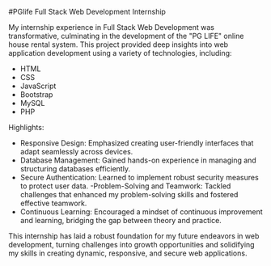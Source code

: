 #PGlife 
Full Stack Web Development Internship

My internship experience in Full Stack Web Development was transformative, culminating in the development of the "PG LIFE" online house rental system. This project provided deep insights into web application development using a variety of technologies, including:

- HTML
- CSS
- JavaScript
- Bootstrap
- MySQL
- PHP

Highlights:

- Responsive Design: Emphasized creating user-friendly interfaces that adapt seamlessly across devices.
- Database Management: Gained hands-on experience in managing and structuring databases efficiently.
- Secure Authentication: Learned to implement robust security measures to protect user data.
-Problem-Solving and Teamwork: Tackled challenges that enhanced my problem-solving skills and fostered effective teamwork.
- Continuous Learning: Encouraged a mindset of continuous improvement and learning, bridging the gap between theory and practice.

This internship has laid a robust foundation for my future endeavors in web development, turning challenges into growth opportunities and solidifying my skills in creating dynamic, responsive, and secure web applications.
